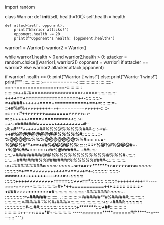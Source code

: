 import random

class Warrior:
    def __init__(self, health=100):
        self.health = health

    def attack(self, opponent):
        print("Warrior attacks!")
        opponent.health -= 20
        print(f"Opponent's health: {opponent.health}")

warrior1 = Warrior()
warrior2 = Warrior()

while warrior1.health > 0 and warrior2.health > 0:
    attacker = random.choice([warrior1, warrior2])
    opponent = warrior1 if attacker == warrior2 else warrior2
    attacker.attack(opponent)

if warrior1.health <= 0:
    print("Warrior 2 wins!")
else:
    print("Warrior 1 wins!")
print("""
::::..:::::::::-===========-:::::::::::::::::
::::.:::::-==++==============+==-::::::::::::
::::::::=++###*==================+====-::::::
::::::-++******++==+==================++-::::
:::::-=+**####*++++++====+===========+==+=:::
::::=-=+**#%#%*+++++++++=++=========+++++*-::
::-=::+++*#*********++++++++========++*+++*::
:-=:::+************+++++====+========++****::
:+-=+:=*########***++++++++++++****++++#***::
:**#*:+****#*******++++++*##%%%@%%%%%#**##-::
:-=*#-+************+***#%@@@@@@@@@%%%%%#=::::
::..=-***************%@@@@%%%%@@@@@@@%%#:::::
:::.=-*************%@@%#**+==+##%@@@@%%*:::::
:::::+************%@%#****%@@@#+-+%@%##=:::::
:::::+****##*****%@####*********#*=-+##::::::
::::.:+##########@@%%%%%%%%%%%%%@%%%*#-::::::
:::....=*########%%########%%%%%%####-:::::::
:::::::. :=+####*######***#********=:::::::::
::::::::..:=+==++*******++=++++=+=:::::::::::
:::::::::=+===+++++++++++=+==+++=+-::::::::::
:::::::-*====++++**++++++----=*++=+-:::::::::
:::::::*+++++++++++++=====::::+++==*:::::::::
:::::::=**+++++++++==----===-=+++++*:::::::::
::::::::=*#*****+*++===========**+++:::::::::
::::::::::-+###*****+++++++++++=#**-:::::::::
::::.::::::::-######***********##*-:::::::...
:::::::::::::=+******######*****:::::::::.  .
:::::::::::::=*#######**#%######:::::::::::::
:::::::::::::=*######*::%%######=::::::::::::
:::::::::::::+*******:::+*####**:::::::::::::
::::::::::::=******#-:::*##*****:::::::::::::
::::::::::::+*******::::+##*****:::::::::::::
::::::::::::+++++**:::::=*#**++*:::::::::::::
-----=======*******======*##*****--=-----::::
""")

